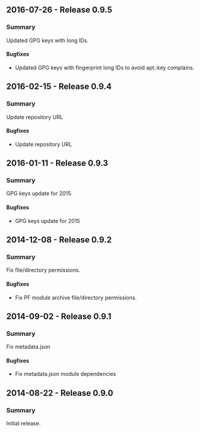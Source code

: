## 2016-07-26 - Release 0.9.5

### Summary

Updated GPG keys with long IDs.

#### Bugfixes

- Updated GPG keys with fingerprint long IDs to avoid apt::key complains.

## 2016-02-15 - Release 0.9.4

### Summary

Update repository URL

#### Bugfixes

- Update repository URL

## 2016-01-11 - Release 0.9.3

### Summary

GPG keys update for 2015

#### Bugfixes

- GPG keys update for 2015

## 2014-12-08 - Release 0.9.2

### Summary

Fix file/directory permissions.

#### Bugfixes

- Fix PF module archive file/directory permissions.

## 2014-09-02 - Release 0.9.1

### Summary

Fix metadata.json

#### Bugfixes

- Fix metadata.json module dependencies

## 2014-08-22 - Release 0.9.0

### Summary

Initial release.
